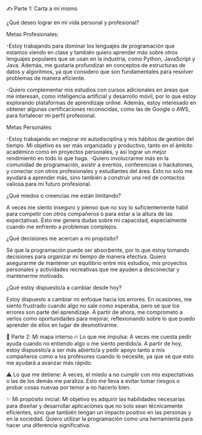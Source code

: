
✍️ Parte 1: Carta a mí mismo

¿Qué deseo lograr en mi vida personal y profesional?

Metas Profesionales:

-Estoy trabajando para dominar los lenguajes de programación que estamos viendo en clase y también quiero aprender más sobre otros lenguajes populares que se usan en la industria, como Python, JavaScript y Java. Además, me gustaría profundizar en conceptos de estructuras de datos y algoritmos, ya que considero que son fundamentales para resolver problemas de manera eficiente.

-Quiero complementar mis estudios con cursos adicionales en áreas que me interesan, como inteligencia artificial y desarrollo móvil, por lo que estoy explorando plataformas de aprendizaje online. Además, estoy interesado en obtener algunas certificaciones reconocidas, como las de Google o AWS, para fortalecer mi perfil profesional.

Metas Personales:

-Estoy trabajando en mejorar mi autodisciplina y mis hábitos de gestión del tiempo. Mi objetivo es ser más organizado y productivo, tanto en el ámbito académico como en proyectos personales, y así lograr un mejor rendimiento en todo lo que haga.
-Quiero involucrarme más en la comunidad de programación, asistir a eventos, conferencias o hackatones, y conectar con otros profesionales y estudiantes del área. Esto no solo me ayudará a aprender más, sino también a construir una red de contactos valiosa para mi futuro profesional.


¿Qué miedos o creencias me están limitando?

A veces me siento inseguro y pienso que no soy lo suficientemente hábil para competir con otros compañeros o para estar a la altura de las expectativas. Esto me genera dudas sobre mi capacidad, especialmente cuando me enfrento a problemas complejos.

¿Qué decisiones me acercan a mi propósito?

Sé que la programación puede ser absorbente, por lo que estoy tomando decisiones para organizar mi tiempo de manera efectiva. Quiero asegurarme de mantener un equilibrio entre mis estudios, mis proyectos personales y actividades recreativas que me ayuden a desconectar y mantenerme motivado.

¿Qué estoy dispuesto/a a cambiar desde hoy?

Estoy dispuesto a cambiar mi enfoque hacia los errores. En ocasiones, me siento frustrado cuando algo no sale como esperaba, pero sé que los errores son parte del aprendizaje. A partir de ahora, me comprometo a verlos como oportunidades para mejorar, reflexionando sobre lo que puedo aprender de ellos en lugar de desmotivarme.



💬 Parte 2: Mi mapa interno
🔥 Lo que me impulsa:
A veces me cuesta pedir ayuda cuando no entiendo algo o me siento perdido/a. A partir de hoy, estoy dispuesto/a a ser más abierto/a y pedir apoyo tanto a mis compañeros como a los profesores cuando lo necesite, ya que sé que esto me ayudará a avanzar más rápido.

⚠️ Lo que me detiene:
A veces, el miedo a no cumplir con mis expectativas o las de los demás me paraliza. Esto me lleva a evitar tomar riesgos o probar cosas nuevas por temor a no hacerlo bien.

✨ Mi propósito inicial:
Mi objetivo es adquirir las habilidades necesarias para diseñar y desarrollar aplicaciones que no solo sean técnicamente eficientes, sino que también tengan un impacto positivo en las personas y en la sociedad. Quiero utilizar la programación como una herramienta para hacer una diferencia significativa.


